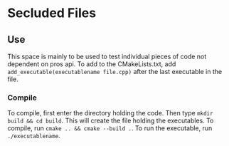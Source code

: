 # Secluded Files

## Use

This space is mainly to be used to test individual pieces of code not dependent on pros api. To add to the CMakeLists.txt, add `add_executable(executablename file.cpp)` after the last executable in the file.

### Compile

To compile, first enter the directory holding the code. Then type `mkdir build && cd build`. This will create the file holding the executables. To compile, run `cmake .. && cmake --build .`. To run the executable, run `./executablename`.
